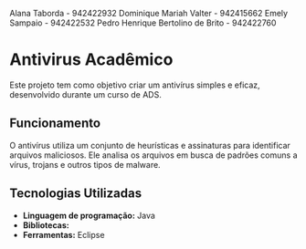 Alana Taborda - 942422932
Dominique Mariah Valter - 942415662 
Emely Sampaio - 942422532
Pedro Henrique Bertolino de Brito - 942422760

# Antivirus Acadêmico

Este projeto tem como objetivo criar um antivírus simples e eficaz, desenvolvido durante um curso de ADS.

## Funcionamento

O antivírus utiliza um conjunto de heurísticas e assinaturas para identificar arquivos maliciosos. Ele analisa os arquivos em busca de padrões comuns a vírus, trojans e outros tipos de malware.

## Tecnologias Utilizadas

* **Linguagem de programação:** Java
* **Bibliotecas:** 
* **Ferramentas:** Eclipse
